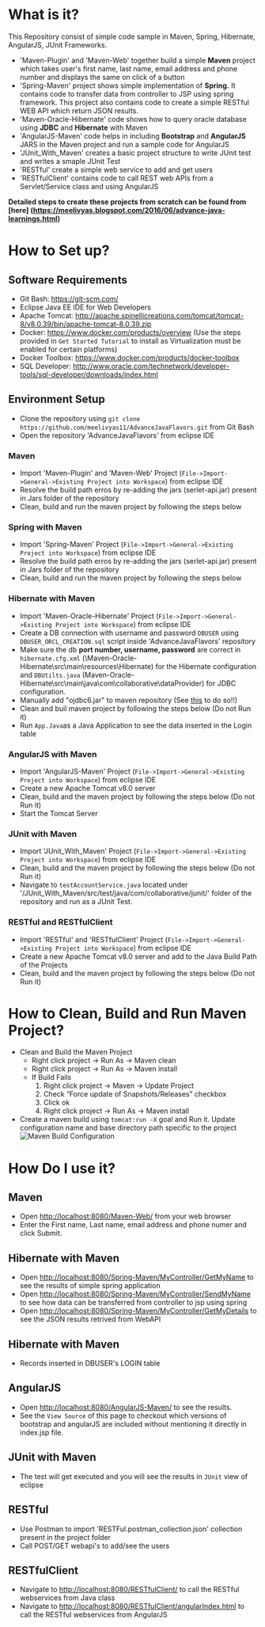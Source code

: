 # What is it?
This Repository consist of simple code sample in Maven, Spring, Hibernate, AngularJS, JUnit Frameworks. 

- 'Maven-Plugin' and 'Maven-Web' together build a simple **Maven** project which takes user's first name, last name, email address and phone number and displays the same on click of a button
- 'Spring-Maven' project shows simple implementation of **Spring.** It contains code to transfer data from controller to JSP using spring framework. This project also contains code to create a simple RESTful WEB API which return JSON results.
- 'Maven-Oracle-Hibernate' code shows how to query oracle database using **JDBC** and **Hibernate** with Maven
- 'AngularJS-Maven' code helps in including **Bootstrap** and **AngularJS** JARS in the Maven project and run a sample code for AngularJS
- 'JUnit_With_Maven' creates a basic project structure to write JUnit test and writes a smaple JUnit Test
- 'RESTful' create a simple web service to add and get users
- 'RESTfulClient' contains code to call REST web APIs from a Servlet/Service class and using AngularJS

<b> Detailed steps to create these projects from scratch can be found from [here] (https://meelivyas.blogspot.com/2016/06/advance-java-learnings.html) </b>

# How to Set up?
## Software Requirements 
 - Git Bash: <https://git-scm.com/>
 - Eclipse Java EE IDE for Web Developers
 - Apache Tomcat: <http://apache.spinellicreations.com/tomcat/tomcat-8/v8.0.39/bin/apache-tomcat-8.0.39.zip>
 - Docker: <https://www.docker.com/products/overview> (Use the steps provided in `Get Started Tutorial` to install as Virtualization must be enabled for certain platforms)
 - Docker Toolbox: <https://www.docker.com/products/docker-toolbox>
 - SQL Developer: <http://www.oracle.com/technetwork/developer-tools/sql-developer/downloads/index.html>

## Environment Setup
 - Clone the repository using `git clone https://github.com/meelivyas11/AdvanceJavaFlavors.git` from Git Bash
 - Open the repository 'AdvanceJavaFlavors' from eclipse IDE
 
### Maven
 - Import 'Maven-Plugin' and 'Maven-Web' Project (`File->Import->General->Existing Project into Workspace`) from eclipse IDE
 - Resolve the build path erros by re-adding the jars (serlet-api.jar) present in Jars folder of the repository
 - Clean, build and run the maven project by following the steps below

### Spring with Maven
 - Import 'Spring-Maven' Project (`File->Import->General->Existing Project into Workspace`) from eclipse IDE
 - Resolve the build path erros by re-adding the jars (serlet-api.jar) present in Jars folder of the repository
 - Clean, build and run the maven project by following the steps below
  
### Hibernate with Maven
 - Import 'Maven-Oracle-Hibernate' Project (`File->Import->General->Existing Project into Workspace`) from eclipse IDE
 - Create a DB connection with username and password `DBUSER` using `DBUSER_ORCL_CREATION.sql` script inside 'AdvanceJavaFlavors' repository
 - Make sure the db **port number, username, password** are correct in `hibernate.cfg.xml` (\Maven-Oracle-Hibernate\src\main\resources\Hibernate) for the Hibernate configuration and `DBUtilts.java` (Maven-Oracle-Hibernate\src\main\java\com\collaborative\dataProvider) for JDBC configuration.
 - Manually add "ojdbc6.jar"  to maven repository (See [this](http://meelivyas.blogspot.com/p/part1-connect-maven-application-with_12.html) to do so!!)
 - Clean and buil maven project by following the steps below (Do not Run it)
 - Run `App.Java`as a Java Application to see the data inserted in the Login table

### AngularJS with Maven
- Import 'AngularJS-Maven' Project (`File->Import->General->Existing Project into Workspace`) from eclipse IDE
- Create a new Apache Tomcat v8.0 server
- Clean, build and the maven project by following the steps below (Do not Run it)
- Start the Tomcat Server

### JUnit with Maven
- Import 'JUnit_With_Maven' Project (`File->Import->General->Existing Project into Workspace`) from eclipse IDE
- Clean, build and the maven project by following the steps below (Do not Run it)
- Navigate to `testAccountService.java` located under '/JUnit_With_Maven/src/test/java/com/collaborative/junit/' folder of the repository and run as a JUnit Test. 

### RESTful and RESTfulClient
- Import 'RESTful' and 'RESTfulClient' Project (`File->Import->General->Existing Project into Workspace`) from eclipse IDE
- Create a new Apache Tomcat v8.0 server and add to the Java Build Path of the Projects 
- Clean, build and the maven project by following the steps below (Do not Run it)

# How to Clean, Build and Run Maven Project?
- Clean and Build the Maven Project 
   * Right click project -> Run As -> Maven clean
   * Right click project -> Run As -> Maven install
   * If Build Fails
     1. Right click project -> Maven -> Update Project
     2. Check “Force update of Snapshots/Releases” checkbox
     3. Click ok
     4. Right click project -> Run As -> Maven install
 - Create a maven build using `tomcat:run -X` goal and Run it. Update configuration name and base directory path specific to the project
   ![Maven Build Configuration](https://cloud.githubusercontent.com/assets/7827378/21186067/3c9ea5da-c1e1-11e6-9e07-a5707718fe17.png)
 
# How Do I use it?
## Maven
 - Open <http://localhost:8080/Maven-Web/> from your web browser
 - Enter the First name, Last name, email address and phone numer and click Submit.
 
## Hibernate with Maven
 - Open <http://localhost:8080/Spring-Maven/MyController/GetMyName> to see the results of simple spring application
 - Open <http://localhost:8080/Spring-Maven/MyController/SendMyName> to see how data can be transferred from controller to jsp using spring
 - Open <http://localhost:8080/Spring-Maven/MyController/GetMyDetails> to see the JSON results retrived from WebAPI
 
## Hibernate with Maven
 - Records inserted in DBUSER's LOGIN table

## AngularJS 
 - Open <http://localhost:8080/AngularJS-Maven/> to see the results.
 - See the `View Source` of this page to checkout which versions of bootstrap and angularJS are included without mentioning it directly in index.jsp file.
 
## JUnit with Maven
 - The test will get executed and you will see the results in `JUnit` view of eclipse
 
## RESTful
- Use Postman to import 'RESTFul.postman_collection.json' collection present in the project folder 
- Call POST/GET webapi's to add/see the users

## RESTfulClient
- Navigate to <http://localhost:8080/RESTfulClient/> to call the RESTful webservices from Java class 
- Navigate to <http://localhost:8080/RESTfulClient/angularIndex.html> to call the RESTful webservices from AngularJS
